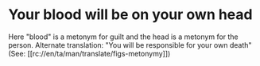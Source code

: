 # Your blood will be on your own head

Here "blood" is a metonym for guilt and the head is a metonym for the person. Alternate translation: "You will be responsible for your own death" (See: [[rc://en/ta/man/translate/figs-metonymy]])

